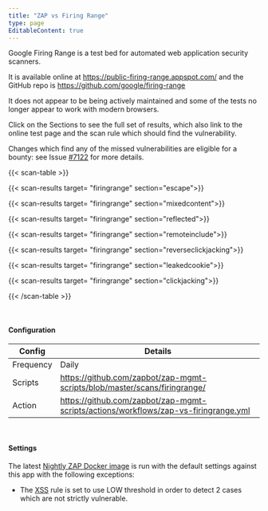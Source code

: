 ```yaml
---
title: "ZAP vs Firing Range"
type: page
EditableContent: true
---
```

Google Firing Range is a test bed for automated web application security scanners. 

It is available online at https://public-firing-range.appspot.com/ and the GitHub repo is https://github.com/google/firing-range

It does not appear to be being actively maintained and some of the tests no longer appear to work with modern browsers. 

Click on the Sections to see the full set of results, which also link to the online test page and the scan rule which should find the vulnerability.

Changes which find any of the missed vulnerabilities are eligible for a bounty: 
see Issue [#7122](https://github.com/zaproxy/zaproxy/issues/7122) for more details.


{{< scan-table >}}

  {{< scan-results target= "firingrange" section="escape">}}

  {{< scan-results target= "firingrange" section="mixedcontent">}}

  {{< scan-results target= "firingrange" section="reflected">}}

  {{< scan-results target= "firingrange" section="remoteinclude">}}

  {{< scan-results target= "firingrange" section="reverseclickjacking">}}

  {{< scan-results target= "firingrange" section="leakedcookie">}}

  {{< scan-results target= "firingrange" section="clickjacking">}}

{{< /scan-table >}}

&nbsp;  

#### Configuration

| Config | Details |
| --- | --- |
| Frequency | Daily |
| Scripts | https://github.com/zapbot/zap-mgmt-scripts/blob/master/scans/firingrange/ |
| Action | https://github.com/zapbot/zap-mgmt-scripts/actions/workflows/zap-vs-firingrange.yml | 

&nbsp;  

#### Settings

The latest [Nightly ZAP Docker image](https://github.com/zaproxy/zaproxy/pkgs/container/zaproxy) is run with the default settings against this app with the following exceptions:

* The [XSS](/docs/alerts/40012/) rule is set to use LOW threshold in order to detect 2 cases which are not strictly vulnerable.
